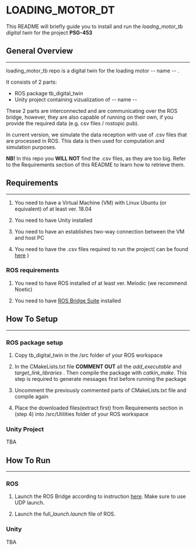 # LOADING_MOTOR_DT

This README will briefly guide you to install and run the *loadng_motor_tb digital twin* for the project **PSG-453**
## General Overview
****

loading_motor_tb repo is a digital twin for the loading motor -- name -- . 

It consists of 2 parts:
- ROS package tb_digital_twin
- Unity project containing vizualization of -- name --

These 2 parts are interconnected and are communicating over the ROS bridge, however, they are also capable of running on their own, if you provide the required data (e.g. csv files / rostopic pub).

In current version, we simulate the data reception with use of .csv files that are processed in ROS. This data is then used for computation and simulation purposes.

**NB!** In this repo you **WILL NOT** find the .csv files, as they are too big. Refer to the Requirements section of this README to learn how to retrieve them. 

## Requirements
****

1. You need to have a Virtual Machine (VM) with Linux Ubuntu (or equivalent) of at least ver. 18.04

2. You need to have Unity installed

3. You need to have an establishes two-way connection between the VM and host PC

4. You need to have the .csv files required to run the project( can be found [here](https://livettu.sharepoint.com/:f:/s/PSG453PUTprojectgroup/EiC93gX70itHoPBO5sS3aMMBApxqi6LMp3AXtNC7x-fKPA?e=0xOOCw) )

### ROS requirements

1. You need to have ROS installed of at least ver. Melodic (we recommend Noetic)

2. You need to have [ROS Bridge Suite](http://wiki.ros.org/rosbridge_suite) installed 

## How To Setup
****

### ROS package setup

1. Copy tb_digital_twin in the /src folder of your ROS workspace

2. In the CMakeLists.txt file **COMMENT OUT** all the *add_executable* and *target_link_libraries* . Then compile the package with *catkin_make*. This step is required to generate messages first before running the package

3. Uncomment the previously commented parts of CMakeLists.txt file and compile again

4. Place the downloaded files(extract first) from Requirements section in (step 4) into /src/Utilities folder of your ROS workspace

### Unity Project

TBA

## How To Run
****
### ROS

1. Launch the ROS Bridge according to instruction [here](http://wiki.ros.org/rosbridge_suite/Tutorials/RunningRosbridge). Make sure to use UDP launch.

2. Launch the full_*launch.launch* file of ROS.
### Unity

TBA

## 
